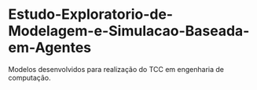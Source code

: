 # Estudo-Exploratorio-de-Modelagem-e-Simulacao-Baseada-em-Agentes
Modelos desenvolvidos para realização do TCC em engenharia de computação.
